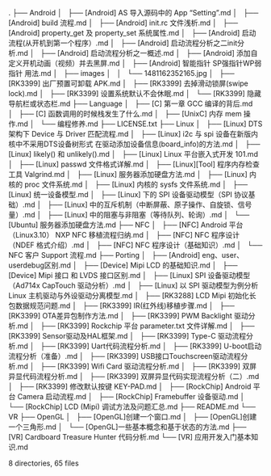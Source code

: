 .
├── Android
│   ├── [Android] AS 导入源码中的 App “Setting”.md
│   ├── [Android] build 流程.md
│   ├── [Android] init.rc 文件浅析.md
│   ├── [Android] property_get 及 property_set 系统属性.md
│   ├── [Android] 启动流程(从开机到第一个程序）.md
│   ├── [Android] 启动流程分析之二init分析.md
│   ├── [Android] 启动流程分析之一概述.md
│   ├── [Android] 添加自定义开机动画（视频）并去黑屏.md
│   ├── [Android] 智能指针 SP强指针WP弱指针 用法.md
│   ├── images
│   │   └── 1481162352165.jpg
│   ├── [RK3399] 出厂预置可卸载 APK.md
│   ├── [RK3399] 去掉滑动锁屏(swipe lock).md
│   ├── [RK3399] 设置系统默认不会休眠.md
│   └── [RK3399] 隐藏导航栏或状态栏.md
├── Language
│   ├── [C] 第一章 GCC 编译的背后.md
│   ├── [C] 函数调用的时候栈发生了什么.md
│   ├── [UnixC] 内存 mem 操作.md
│   └── 编程修养.md
├── LICENSE.txt
├── Linux
│   ├── [Linux] DTS 架构下 Device 与 Driver 匹配流程.md
│   ├── [Linux] i2c 与 spi 设备在新版内核中不采用DTS设备树形式 在驱动添加设备信息(board_info)的方法.md
│   ├── [Linux] likely() 和 unlikely().md
│   ├── [Linux] Linux 平台嵌入式开发 101.md
│   ├── [Linux] passwd 文件格式详解.md
│   ├── [Linux][Tool] 程序内存检查工具 Valgrind.md
│   ├── [Linux] 服务器添加硬盘方法.md
│   ├── [Linux] 内核的 proc 文件系统.md
│   ├── [Linux] 内核的 sysfs 文件系统.md
│   ├── [Linux] 统一设备模型.md
│   ├── [Linux] 下的 SPI 设备驱动模型（SPI 协议基础）.md
│   ├── [Linux] 中的互斥机制（中断屏蔽、原子操作、自旋锁、信号量）.md
│   ├── [Linux] 中的阻塞与非阻塞（等待队列、轮询）.md
│   └── [Ubuntu] 服务器添加硬盘方法.md
├── NFC
│   ├── [NFC] Android 平台（Linux3.10） NXP NFC 移植流程归纳.md
│   ├── [NFC] NFC 程序设计（NDEF 格式介绍）.md
│   ├── [NFC] NFC 程序设计（基础知识）.md
│   └── NFC 客户 Support 流程.md
├── Porting
│   ├── [Android] eng、user、userdebug区别.md
│   ├── [Device] Mipi LCD 的基础知识.md
│   ├── [Device] Mipi 接口 和 LVDS 接口区别.md
│   ├── [Linux] SPI 设备驱动模型（Ad714x CapTouch 驱动分析）.md
│   ├── [Linux] 以 SPI 驱动模型为例分析 Linux 主机驱动与外设驱动分离模型.md
│   ├── [RK3288] LCD Mipi 初始化长包数据规范问题.md
│   ├── [RK3399] IR(红外线)移植步骤.md
│   ├── [RK3399] OTA差异包制作方法.md
│   ├── [RK3399] PWM Backlight 驱动分析.md
│   ├── [RK3399] Rockchip 平台 parameter.txt 文件详解.md
│   ├── [RK3399] Sensor驱动及HAL框架.md
│   ├── [RK3399] Type-C 驱动流程分析.md
│   ├── [RK3399] Uart代码流程分析.md
│   ├── [RK3399] U-boot启动流程分析（准备）.md
│   ├── [RK3399] USB接口Touchscreen驱动流程分析.md
│   ├── [RK3399] Wifi Card 驱动流程分析.md
│   ├── [RK3399] 双屏异显代码流程分析.md
│   ├── [RK3399] 双屏异显代码实现流程分析（二）.md
│   ├── [RK3399] 修改默认按键 KEY-PAD.md
│   ├── [RockChip] Android 平台 Camera 启动流程.md
│   ├── [RockChip] Framebuffer 设备驱动.md
│   └── [RockChip] LCD (Mipi) 调试方法及问题汇总.md
├── README.md
└── VR
    ├── OpenGL
    │   ├── [OpenGL]创建一个窗口.md
    │   ├── [OpenGL]创建一个三角形.md
    │   └── [OpenGL]一些基本概念和基于状态的方法.md
    ├── [VR] Cardboard Treasure Hunter 代码分析.md
    └── [VR] 应用开发入门基本知识.md

8 directories, 65 files
